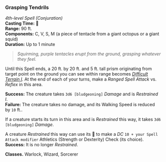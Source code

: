 ### Grasping Tendrils
*4th-level Spell (Conjuration)*  
**Casting Time:** 🔷  
**Range:** 90 ft.  
**Components:** C, V, S, M (a piece of tentacle from a giant octopus or a giant squid)  
**Duration:** Up to 1 minute  

> *Squirming, purple tentacles erupt from the ground, grasping whatever they feel.*

Until this Spell ends, a 20 ft. by 20 ft. and 5 ft. tall prism originating from target point on the ground you can see within range becomes *[Difficult Terrain I][DT]*. At the end of each of your turns, make a *Ranged Spell Attack* vs. *Reflex* in this area.

**Success:** The creature takes `3d6 [bludgeoning]` *Damage* and is *Restrained I*.  
**Failure:** The creature takes no damage, and its Walking Speed is reduced by `10` ft..  

If a creature starts its turn in this area and is *Restrained* this way, it takes `3d6 [bludgeoning]` *Damage*.

A creature *Restrained* this way can use its 🔷 to make a *DC* `10 + your Spell Attack modifier` Athletics (Strength or Dexterity) Check (its choice). **Success:** It is no longer *Restrained*.

**Classes.** Warlock, Wizard, Sorcerer

[DT]: ../../Rules/Encounters/Difficult%20Terrain.md
